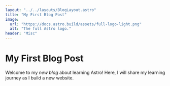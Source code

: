 ```yaml
---
layout: "../../layouts/BlogLayout.astro"
title: "My First Blog Post"
image:
  url: "https://docs.astro.build/assets/full-logo-light.png"
  alt: "The full Astro logo."
header: "Misc"
---
```


# My First Blog Post

Welcome to my _new blog_ about learning Astro! Here, I will share my learning journey as I build a new website.
